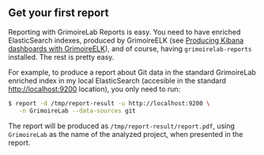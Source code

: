 ## Get your first report

Reporting with GrimoireLab Reports is easy. You need to have enriched ElasticSearch indexes, produced by GrimoireELK (see [Producing Kibana dashboards with GrimoireELK](/grimoireelk/producing_kibana_dashboards_with_grimoireelk.md)), and of course, having `grimoirelab-reports` installed. The rest is pretty easy.

For example, to produce a report about Git data in the standard GrimoireLab enriched index in my local ElasticSearch (accesible in the standard [http://localhost:9200](http://localhost:9200) location), you only need to run:

```bash
$ report -d /tmp/report-result -u http://localhost:9200 \
   -n GrimoireLab --data-sources git
```

The report will be produced as `/tmp/report-result/report.pdf`, using `GrimoireLab` as the name of the analyzed project, when presented in the report. 